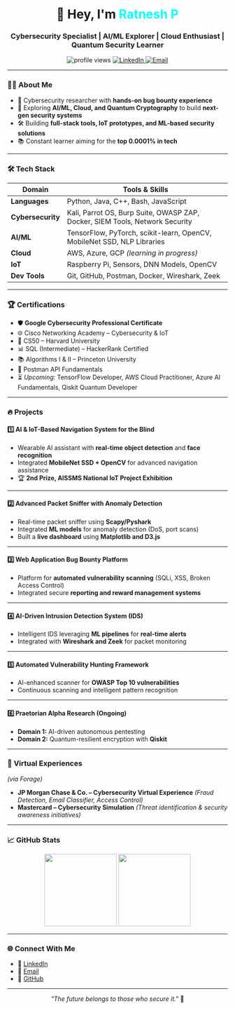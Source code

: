 <h1 align="center">🚀 Hey, I'm <span style="color:#00ffff;">Ratnesh P</span></h1>
<h3 align="center">Cybersecurity Specialist | AI/ML Explorer | Cloud Enthusiast | Quantum Security Learner</h3>

<p align="center">
  <img src="https://komarev.com/ghpvc/?username=Ratneshp1122&label=Profile%20Views&color=blue&style=flat" alt="profile views" /> 
  <a href="https://www.linkedin.com/in/rpatnaik1122/" target="_blank">
    <img src="https://img.shields.io/badge/LinkedIn-0077B5?style=flat&logo=linkedin&logoColor=white" alt="LinkedIn" />
  </a>
  <a href="mailto:ratneshp1108@gmail.com">
    <img src="https://img.shields.io/badge/Email-D14836?style=flat&logo=gmail&logoColor=white" alt="Email" />
  </a>
</p>

---

### 🧑‍💻 **About Me**
- 🔐 Cybersecurity researcher with **hands-on bug bounty experience**
- 🤖 Exploring **AI/ML, Cloud, and Quantum Cryptography** to build **next-gen security systems**
- 🛠 Building **full-stack tools, IoT prototypes, and ML-based security solutions**
- 📚 Constant learner aiming for the **top 0.0001% in tech**

---

### 🛠 **Tech Stack**

| Domain | Tools & Skills |
|---------|----------------|
| **Languages** | Python, Java, C++, Bash, JavaScript |
| **Cybersecurity** | Kali, Parrot OS, Burp Suite, OWASP ZAP, Docker, SIEM Tools, Network Security |
| **AI/ML** | TensorFlow, PyTorch, scikit-learn, OpenCV, MobileNet SSD, NLP Libraries |
| **Cloud** | AWS, Azure, GCP *(learning in progress)* |
| **IoT** | Raspberry Pi, Sensors, DNN Models, OpenCV |
| **Dev Tools** | Git, GitHub, Postman, Docker, Wireshark, Zeek |

---

### 🏆 **Certifications**
- 🛡 **Google Cybersecurity Professional Certificate**
- 🌐 Cisco Networking Academy – Cybersecurity & IoT
- 🐍 CS50 – Harvard University
- 📊 SQL (Intermediate) – HackerRank Certified
- 📚 Algorithms I & II – Princeton University
- 🧪 Postman API Fundamentals  
- ⏳ *Upcoming:* TensorFlow Developer, AWS Cloud Practitioner, Azure AI Fundamentals, Qiskit Quantum Developer

---

### 🔥 **Projects**

#### **1️⃣ AI & IoT-Based Navigation System for the Blind**  
- Wearable AI assistant with **real-time object detection** and **face recognition**  
- Integrated **MobileNet SSD + OpenCV** for advanced navigation assistance  
- 🏆 **2nd Prize, AISSMS National IoT Project Exhibition**

---

#### **2️⃣ Advanced Packet Sniffer with Anomaly Detection**
- Real-time packet sniffer using **Scapy/Pyshark**  
- Integrated **ML models** for anomaly detection (DoS, port scans)  
- Built a **live dashboard** using **Matplotlib and D3.js**  

---

#### **3️⃣ Web Application Bug Bounty Platform**
- Platform for **automated vulnerability scanning** (SQLi, XSS, Broken Access Control)  
- Integrated secure **reporting and reward management systems**  

---

#### **4️⃣ AI-Driven Intrusion Detection System (IDS)**  
- Intelligent IDS leveraging **ML pipelines** for **real-time alerts**  
- Integrated with **Wireshark and Zeek** for packet monitoring  

---

#### **5️⃣ Automated Vulnerability Hunting Framework**
- AI-enhanced scanner for **OWASP Top 10 vulnerabilities**  
- Continuous scanning and intelligent pattern recognition  

---

#### **6️⃣ Praetorian Alpha Research (Ongoing)**  
- **Domain 1:** AI-driven autonomous pentesting  
- **Domain 2:** Quantum-resilient encryption with **Qiskit**  

---

### 💼 **Virtual Experiences**
*(via Forage)*  
- **JP Morgan Chase & Co. – Cybersecurity Virtual Experience** *(Fraud Detection, Email Classifier, Access Control)*  
- **Mastercard – Cybersecurity Simulation** *(Threat identification & security awareness initiatives)*  

---

### 📈 **GitHub Stats**
<p align="center">
  <img src="https://github-readme-stats.vercel.app/api?username=Ratneshp1122&show_icons=true&theme=radical" height="165" />
  <img src="https://github-readme-stats.vercel.app/api/top-langs/?username=Ratneshp1122&layout=compact&theme=radical" height="165" />
</p>

---

### 🌐 **Connect With Me**
- 💼 [LinkedIn](https://www.linkedin.com/in/rpatnaik1122/)
- 📧 [Email](mailto:ratneshp1108@gmail.com)
- 🐙 [GitHub](https://github.com/Ratneshp1122)

---

<p align="center">
  <i>"The future belongs to those who secure it."</i> 🔐
</p>
